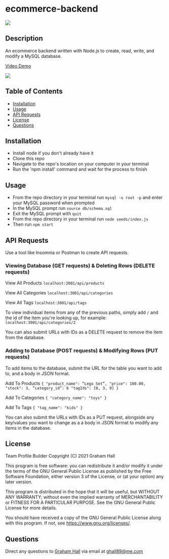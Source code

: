 # ecommerce-backend

![](https://img.shields.io/github/license/ghall89/ecommerce-backend?style=for-the-badge)
## Description

An ecommerce backend written with Node.js to create, read, write, and modify a MySQL database. 

[Video Demo](https://drive.google.com/file/d/1hURgJ5hzxluyS3kl_vIH7u_JUCs8DMM5/view?usp=sharing)

![](./screenshot.png)

## Table of Contents

- [Installation](#installation)
- [Usage](#usage)
- [API Requests](#api-requests)
- [License](#license)
- [Questions](#usage)

## Installation

- Install node if you don't already have it
- Clone this repo
- Navigate to the repo's location on your computer in your terminal
- Run the 'npm install' command and wait for the process to finish

## Usage

- From the repo directory in your terminal run `mysql -u root -p` and enter your MySQL password when prompted
- In the MySQL prompt run `source db/schema.sql`
- Exit the MySQL prompt with `quit`
- From the repo directory in your terminal run `node seeds/index.js`
- Then run `npm start`

## API Requests

Use a tool like Insomnia or Postman to create API requests.

### Viewing Database (GET requests) & Deleting Rows (DELETE requests)

View All Products 
`localhost:3001/api/products`

View All Categories 
`localhost:3001/api/categories`

View All Tags 
`localhost:3001/api/tags`

To view individual items from any of the previous paths, simply add `/` and the id of the item you're looking up, for example:
`localhost:3001/api/categories/2`

You can also submit URLs with IDs as a DELETE request to remove the item from the database. 

### Adding to Database (POST requests) & Modifying Rows (PUT requests)

To add items to the database, submit the URL for the table you want to add to, and a body in JSON format.

Add To Products
`{
	"product_name": “Lego Set”,
	"price": 100.00,
  "stock": 3,
	“category_id”: 6
  "tagIds": [8, 3, 9]
}`

Add To Categories
`{
	"category_name": "toys"
}`

Add To Tags
`{
	"tag_name": "kids"
}`

You can also submit the URLs with IDs as a PUT request, alongside any key/values you want to change as a a body in JSON format to modify any items in the database.

## License

Team Profile Builder
Copyright (C) 2021  Graham Hall

This program is free software: you can redistribute it and/or modify
it under the terms of the GNU General Public License as published by
the Free Software Foundation, either version 3 of the License, or
(at your option) any later version.

This program is distributed in the hope that it will be useful,
but WITHOUT ANY WARRANTY; without even the implied warranty of
MERCHANTABILITY or FITNESS FOR A PARTICULAR PURPOSE.  See the
GNU General Public License for more details.

You should have received a copy of the GNU General Public License
along with this program.  If not, see <https://www.gnu.org/licenses/>.

## Questions

Direct any questions to [Graham Hall](http://github.com/ghall89) via email at ghall89@me.com
